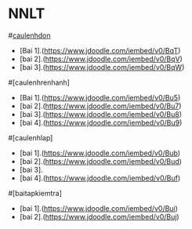 # NNLT
#[caulenhdon](https://hoctructuyencntt.github.io/NNLT/Bai02.html)

- [Bai 1].(https://www.jdoodle.com/iembed/v0/BqT)
- [bai 2].(https://www.jdoodle.com/iembed/v0/BqV)
- [bai 3].(https://www.jdoodle.com/iembed/v0/BqW)

 #[caulenhrenhanh]

- [Bai 1].(https://www.jdoodle.com/iembed/v0/Bu5)
- [bai 2].(https://www.jdoodle.com/iembed/v0/Bu7)
- [bai 3].(https://www.jdoodle.com/iembed/v0/Bu8)
- [bai 4].(https://www.jdoodle.com/iembed/v0/Bu9)

#[caulenhlap]

- [bai 1].(https://www.jdoodle.com/iembed/v0/Bub)
- [bai 2].(https://www.jdoodle.com/iembed/v0/Bud)
- [bai 3].
- [bai 4].(https://www.jdoodle.com/iembed/v0/Buf)

#[baitapkiemtra]

- [bai 1].(https://www.jdoodle.com/iembed/v0/Bui)
- [bai 2].(https://www.jdoodle.com/iembed/v0/Buj)
